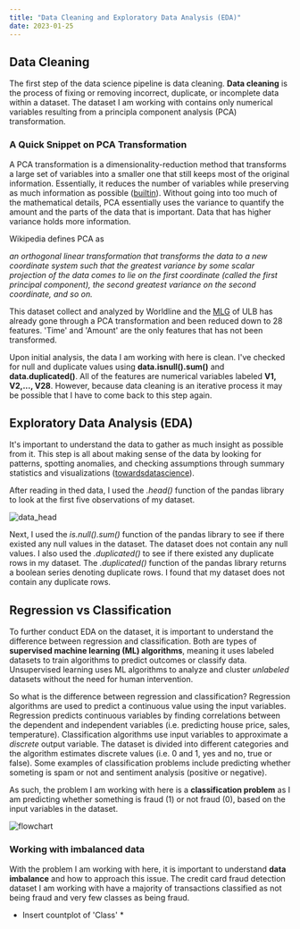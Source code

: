 ```yaml
--- 
title: "Data Cleaning and Exploratory Data Analysis (EDA)"
date: 2023-01-25
---
```


## Data Cleaning
The first step of the data science pipeline is data cleaning. **Data cleaning** is the process of fixing or removing incorrect, duplicate, or incomplete data within a dataset. The dataset I am working with contains only numerical variables resulting from a principla component analysis (PCA) transformation.

### A Quick Snippet on PCA Transformation
A PCA transformation is a dimensionality-reduction method that transforms a large set of variables into a smaller one that still keeps most of the original information. Essentially, it reduces the number of variables while preserving as much information as possible ([builtin](https://builtin.com/data-science/step-step-explanation-principal-component-analysis)). Without going into too much of the mathematical details, PCA essentially uses the variance to quantify the amount and the parts of the data that is important. Data that has higher variance holds more information. 

Wikipedia defines PCA as

*an orthogonal linear transformation that transforms the data to a new coordinate system such that the greatest variance by some scalar projection of the data comes to lie on the first coordinate (called the first principal component), the second greatest variance on the second coordinate, and so on.*

This dataset collect and analyzed by Worldline and the [MLG](http://mlg.ulb.ac.be/) of ULB has already gone through a PCA transformation and been reduced down to 28 features. 'Time' and 'Amount' are the only features that has not been transformed. 

Upon initial analysis, the data I am working with here is clean. I've checked for null and duplicate values using **data.isnull().sum()** and **data.duplicated()**. All of the features are numerical variables labeled **V1, V2,..., V28**. However, because data cleaning is an iterative process it may be possible that I have to come back to this step again.

## Exploratory Data Analysis (EDA)
It's important to understand the data to gather as much insight as possible from it. This step is all about making sense of the data by looking for patterns, spotting anomalies, and checking assumptions through summary statistics and visualizations ([towardsdatascience](https://towardsdatascience.com/exploratory-data-analysis-8fc1cb20fd15)). 

After reading in thed data, I used the *.head()* function of the pandas library to look at the first five observations of my dataset. 


![data_head](https://user-images.githubusercontent.com/86743951/214929652-db695f16-802f-4629-acdb-35cd0a15849d.png)


Next, I used the *is.null().sum()* function of the pandas library to see if there existed any null values in the dataset. The dataset does not contain any null values.
I also used the *.duplicated()* to see if there existed any duplicate rows in my dataset. The *.duplicated()* function of the pandas library returns a boolean series denoting duplicate rows. I found that my dataset does not contain any duplicate rows. 

## Regression vs Classification
To further conduct EDA on the dataset, it is important to understand the difference between regression and classification. Both are types of **supervised machine learning (ML) algorithms**, meaning it uses labeled datasets to train algorithms to predict outcomes or classify data. Unsupervised learning uses ML algorithms to analyze and cluster *unlabeled* datasets without the need for human intervention. 

So what is the difference between regression and classification?
Regression algorithms are used to predict a continuous value using the input variables. Regression predicts continuous variables by finding correlations between the dependent and independent variables (i.e. predicting house price, sales, temperature). 
Classification algorithms use input variables to approximate a *discrete* output variable. The dataset is divided into different categories and the algorithm estimates discrete values (i.e. 0 and 1, yes and no, true or false). Some examples of classification problems include predicting whether someting is spam or not and sentiment analysis (positive or negative).

As such, the problem I am working with here is a **classification problem** as I am predicting whether something is fraud (1) or not fraud (0), based on the input variables in the dataset.

![flowchart](https://user-images.githubusercontent.com/86743951/214941532-e38f7fb1-f9a8-4c8b-9c73-b92ce8da3fd2.jpg)

### Working with imbalanced data
With the problem I am working with here, it is important to understand **data imbalance** and how to approach this issue. The credit card fraud detection dataset I am working with have a majority of transactions classified as not being fraud and very few classes as being fraud. 

* Insert countplot of 'Class' *









